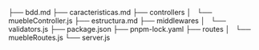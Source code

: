 ├── bdd.md
├── caracteristicas.md
├── controllers
│   └── muebleController.js
├── estructura.md
├── middlewares
│   └── validators.js
├── package.json
├── pnpm-lock.yaml
├── routes
│   └── muebleRoutes.js
└── server.js
